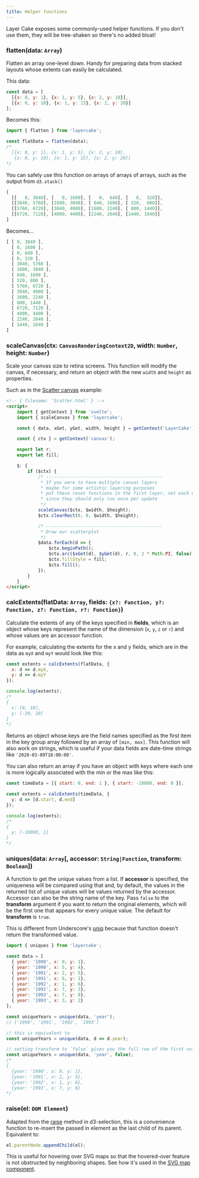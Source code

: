 ```yaml
---
title: Helper functions
---
```


Layer Cake exposes some commonly-used helper functions. If you don't use them, they will be tree-shaken so there's no added bloat!

### flatten(data: `Array`)

Flatten an array one-level down. Handy for preparing data from stacked layouts whose extents can easily be calculated.

This data:

```js
const data = [
  [{x: 0, y: 1}, {x: 1, y: 5}, {x: 2, y: 10}],
  [{x: 0, y: 10}, {x: 1, y: 15}, {x: 2, y: 20}]
];
```

Becomes this:

```js
import { flatten } from 'layercake';

const flatData = flatten(data);
/*
  [{x: 0, y: 1}, {x: 1, y: 5}, {x: 2, y: 10},
   {x: 0, y: 10}, {x: 1, y: 15}, {x: 2, y: 20}]
*/
```

You can safely use this function on arrays of arrays of arrays, such as the output from `d3.stack()`

```js
[
  [[   0, 3840], [   0, 1600], [   0,  640], [   0,  320]],
  [[3840, 5760], [1600, 3040], [ 640, 1600], [ 320,  800]],
  [[5760, 6720], [3040, 4000], [1600, 2240], [ 800, 1440]],
  [[6720, 7120], [4000, 4400], [2240, 2640], [1440, 1840]]
]
```

Becomes...

```js
[ [ 0, 3840 ],
  [ 0, 1600 ],
  [ 0, 640 ],
  [ 0, 320 ],
  [ 3840, 5760 ],
  [ 1600, 3040 ],
  [ 640, 1600 ],
  [ 320, 800 ],
  [ 5760, 6720 ],
  [ 3040, 4000 ],
  [ 1600, 2240 ],
  [ 800, 1440 ],
  [ 6720, 7120 ],
  [ 4000, 4400 ],
  [ 2240, 2640 ],
  [ 1440, 1840 ]
]
```

### scaleCanvas(ctx: `CanvasRenderingContext2D`, width: `Number`, height: `Number`)

Scale your canvas size to retina screens. This function will modify the canvas, if necessary, and return an object with the new `width` and `height` as properties.

Such as in the [Scatter canvas](/example/Scatter) example:

```html
<!-- { filename: 'Scatter.html' } -->
<script>
	import { getContext } from 'svelte';
	import { scaleCanvas } from 'layercake';

	const { data, xGet, yGet, width, height } = getContext('LayerCake');

	const { ctx } = getContext('canvas');

	export let r;
	export let fill;

	$: {
		if ($ctx) {
			/* --------------------------------------------
			 * If you were to have multiple canvas layers
			 * maybe for some artistic layering purposes
			 * put these reset functions in the first layer, not each one
			 * since they should only run once per update
			 */
			scaleCanvas($ctx, $width, $height);
			$ctx.clearRect(0, 0, $width, $height);

			/* --------------------------------------------
			 * Draw our scatterplot
			 */
			$data.forEach(d => {
				$ctx.beginPath();
				$ctx.arc($xGet(d), $yGet(d), r, 0, 2 * Math.PI, false);
				$ctx.fillStyle = fill;
				$ctx.fill();
			});
		}
	}
</script>
```

### calcExtents(flatData: `Array`, fields: `{x?: Function, y?: Function, z?: Function, r?: Function}`)

Calculate the extents of any of the keys specified in **fields**, which is an object whose keys represent the name of the dimension (`x`, `y`, `z` or `r`) and whose values are an accessor function.

For example, calculating the extents for the x and y fields, which are in the data as `myX` and `myY` would look like this:

```js
const extents = calcExtents(flatData, {
  x: d => d.myX,
  y: d => d.myY
});

console.log(extents);
/*
{
  x: [0, 10],
  y: [-20, 20]
}
*/
```

Returns an object whose keys are the field names specified as the first item in the key group array followed by an array of `[min, max]`. This function will also work on strings, which is useful if your data fields are date-time strings like `'2020-03-09T18:00:00'`.

You can also return an array if you have an object with keys where each one is more logically associated with the min or the max like this:

```js
const timeData = [{ start: 0, end: 1 }, { start: -10000, end: 0 }];

const extents = calcExtents(timeData, {
  y: d => [d.start, d.end]
});

console.log(extents);
/*
{
  y: [-10000, 1]
}
*/
```

### uniques(data: `Array`[, accessor: `String|Function`, transform: `Boolean`])

A function to get the unique values from a list. If **accessor** is specified, the uniqueness will be compared using that and, by default, the values in the returned list of unique values will be values returned by the accessor. Accessor can also be the string name of the key. Pass `false` to the **transform** argument if you want to return the original elements, which will be the first one that appears for every unique value. The default for **transform** is `true`.

This is different from Underscore's [uniq](https://underscorejs.org/#uniq) because that function doesn't return the transformed value.

```js
import { uniques } from 'layercake';

const data = [
  { year: '1990', x: 0, y: 1},
  { year: '1990', x: 5, y: 4},
  { year: '1991', x: 2, y: 5},
  { year: '1991', x: 6, y: 1},
  { year: '1992', x: 1, y: 6},
  { year: '1992', x: 7, y: 3},
  { year: '1993', x: 7, y: 8},
  { year: '1993', x: 3, y: 2}
];

const uniqueYears = unique(data, 'year');
// ['1990', '1991', '1992', '1993']

// this is equivalent to
const uniqueYears = unique(data, d => d.year);

// setting transform to `false` gives you the full row of the first unique element
const uniqueYears = unique(data, 'year', false);
/*
[
  {year: '1990', x: 0, y: 1},
  {year: '1991', x: 2, y: 5},
  {year: '1992', x: 1, y: 6},
  {year: '1993', x: 7, y: 8}
*/
```

### raise(el: `DOM Element`)

Adapted from the [raise](https://github.com/d3/d3-selection#selection_raise) method in d3-selection, this is a convenience function to re-insert the passed in element as the last child of its parent. Equivalent to:

```js
el.parentNode.appendChild(el);
```

This is useful for hovering over SVG maps so that the hovered-over feature is not obstructed by neighboring shapes. See how it's used in the [SVG map component](/example/MapSvg).
